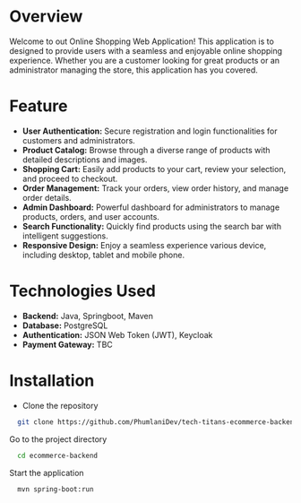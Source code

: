 
# Overview
Welcome to out Online Shopping Web Application! This application is to designed to provide users with a seamless and enjoyable online shopping experience. Whether you are a customer looking for great products or an administrator managing the store, this application has you covered.

# Feature
* **User Authentication:** Secure registration and login functionalities for customers and administrators.
* **Product Catalog:** Browse through a diverse range of products with detailed descriptions and images.
* **Shopping Cart:** Easily add products to your cart, review your selection, and proceed to checkout.
* **Order Management:** Track your orders, view order history, and manage order details.
* **Admin Dashboard:** Powerful dashboard for administrators to manage products, orders, and user accounts.
* **Search Functionality:** Quickly find products using the search bar with intelligent suggestions.
* **Responsive Design:** Enjoy a seamless experience various device, including desktop, tablet and mobile phone.

# Technologies Used
* **Backend:** Java, Springboot, Maven
* **Database:** PostgreSQL
* **Authentication:** JSON Web Token (JWT), Keycloak
* **Payment Gateway:** TBC

# Installation
* Clone the repository
```bash
  git clone https://github.com/PhumlaniDev/tech-titans-ecommerce-backend.git
```

Go to the project directory

```bash
  cd ecommerce-backend
```

Start the application

```bash
  mvn spring-boot:run
```